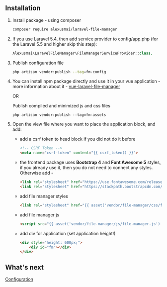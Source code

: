 ## Installation
1. Install package - using composer

    ```bash
    composer require alexusmai/laravel-file-manager
    ```

2. If you use Laravel 5.4, then add service provider to config/app.php (for the Laravel 5.5 and higher skip this step):

    ```php
    Alexusmai\LaravelFileManager\FileManagerServiceProvider::class,
    ```
3. Publish configuration file

    ```bash
    php artisan vendor:publish --tag=fm-config
    ```

4. You can install npm package directly and use it in your vue application - more information about it -
   [vue-laravel-file-manager](https://github.com/alexusmai/vue-laravel-file-manager)
   
   OR
   
   Publish compiled and minimized js and css files
   
   ```
   php artisan vendor:publish --tag=fm-assets
   ```
    
5. Open the view file where you want to place the application block, and add:
  
    * add a csrf token to head block if you did not do it before
    
      ```html
      <!-- CSRF Token -->
      <meta name="csrf-token" content="{{ csrf_token() }}">
      ```
    
    * the frontend package uses **Bootstrap 4** and **Font Awesome 5** styles, if you already use it, then you do not need to connect any styles.
     Otherwise add -
     
      ```html
      <link rel="stylesheet" href="https://use.fontawesome.com/releases/v5.0.10/css/all.css">
      <link rel="stylesheet" href="https://stackpath.bootstrapcdn.com/bootstrap/4.1.0/css/bootstrap.min.css">
      ```
    
    * add file manager styles
    
      ```html
      <link rel="stylesheet" href="{{ asset('vendor/file-manager/css/file-manager.css') }}">
      ```
    
    * add file manager js
    
      ```html
      <script src="{{ asset('vendor/file-manager/js/file-manager.js') }}"></script>
      ```
    
    * add div for application (set application height!)
    
      ```html
      <div style="height: 600px;">
          <div id="fm"></div>
      </div>
      ```

## What's next

[Configuration](./configuration.md)
